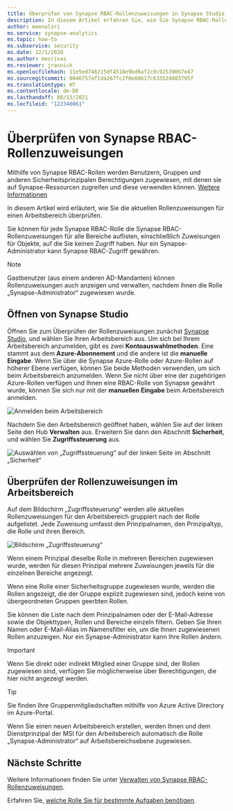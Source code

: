 ```yaml
---
title: Überprüfen von Synapse RBAC-Rollenzuweisungen in Synapse Studio
description: In diesem Artikel erfahren Sie, wie Sie Synapse RBAC-Rollenzuweisungen in Synapse Studio überprüfen.
author: meenalsri
ms.service: synapse-analytics
ms.topic: how-to
ms.subservice: security
ms.date: 12/1/2020
ms.author: mesrivas
ms.reviewer: jrasnick
ms.openlocfilehash: 11e5ed746215df4518e9bd6af2c0c92539067e47
ms.sourcegitcommit: 0046757af1da267fc2f0e88617c633524883795f
ms.translationtype: HT
ms.contentlocale: de-DE
ms.lasthandoff: 08/13/2021
ms.locfileid: "122340061"
---
```

# <a name="how-to-review-synapse-rbac-role-assignments"></a>Überprüfen von Synapse RBAC-Rollenzuweisungen

Mithilfe von Synapse RBAC-Rollen werden Benutzern, Gruppen und anderen Sicherheitsprinzipalen Berechtigungen zugewiesen, mit denen sie auf Synapse-Ressourcen zugreifen und diese verwenden können.  [Weitere Informationen](./synapse-workspace-synapse-rbac.md)

In diesem Artikel wird erläutert, wie Sie die aktuellen Rollenzuweisungen für einen Arbeitsbereich überprüfen.

Sie können für jede Synapse RBAC-Rolle die Synapse RBAC-Rollenzuweisungen für alle Bereiche auflisten, einschließlich Zuweisungen für Objekte, auf die Sie keinen Zugriff haben. Nur ein Synapse-Administrator kann Synapse RBAC-Zugriff gewähren.  

>[!Note]
> Gastbenutzer (aus einem anderen AD-Mandanten) können Rollenzuweisungen auch anzeigen und verwalten, nachdem ihnen die Rolle „Synapse-Administrator“ zugewiesen wurde.    

## <a name="open-synapse-studio"></a>Öffnen von Synapse Studio  

Öffnen Sie zum Überprüfen der Rollenzuweisungen zunächst [Synapse Studio](https://web.azuresynapse.net/), und wählen Sie Ihren Arbeitsbereich aus. Um sich bei Ihrem Arbeitsbereich anzumelden, gibt es zwei **Kontoauswahlmethoden**. Eine stammt aus dem **Azure-Abonnement** und die andere ist die **manuelle Eingabe**. Wenn Sie über die Synapse Azure-Rolle oder Azure-Rollen auf höherer Ebene verfügen, können Sie beide Methoden verwenden, um sich beim Arbeitsbereich anzumelden. Wenn Sie nicht über eine der zugehörigen Azure-Rollen verfügen und Ihnen eine RBAC-Rolle von Synapse gewährt wurde, können Sie sich nur mit der **manuellen Eingabe** beim Arbeitsbereich anmelden.

![Anmelden beim Arbeitsbereich](./media/common/login-workspace.png) 
 
 Nachdem Sie den Arbeitsbereich geöffnet haben, wählen Sie auf der linken Seite den Hub **Verwalten** aus. Erweitern Sie dann den Abschnitt **Sicherheit**, und wählen Sie **Zugriffssteuerung** aus. 

 ![Auswählen von „Zugriffssteuerung“ auf der linken Seite im Abschnitt „Sicherheit“](./media/how-to-manage-synapse-rbac-role-assignments/left-nav-security-access-control.png)

## <a name="review-workspace-role-assignments"></a>Überprüfen der Rollenzuweisungen im Arbeitsbereich

Auf dem Bildschirm „Zugriffssteuerung“ werden alle aktuellen Rollenzuweisungen für den Arbeitsbereich gruppiert nach der Rolle aufgelistet. Jede Zuweisung umfasst den Prinzipalnamen, den Prinzipaltyp, die Rolle und ihren Bereich.

![Bildschirm „Zugriffssteuerung“](./media/how-to-review-synapse-rbac-role-assignments/access-control-assignments.png)

Wenn einem Prinzipal dieselbe Rolle in mehreren Bereichen zugewiesen wurde, werden für diesen Prinzipal mehrere Zuweisungen jeweils für die einzelnen Bereiche angezeigt.  

Wenn eine Rolle einer Sicherheitsgruppe zugewiesen wurde, werden die Rollen angezeigt, die der Gruppe explizit zugewiesen sind, jedoch keine von übergeordneten Gruppen geerbten Rollen.  

Sie können die Liste nach dem Prinzipalnamen oder der E-Mail-Adresse sowie die Objekttypen, Rollen und Bereiche einzeln filtern. Geben Sie Ihren Namen oder E-Mail-Alias im Namensfilter ein, um die Ihnen zugewiesenen Rollen anzuzeigen. Nur ein Synapse-Administrator kann Ihre Rollen ändern.

>[!Important] 
>Wenn Sie direkt oder indirekt Mitglied einer Gruppe sind, der Rollen zugewiesen sind, verfügen Sie möglicherweise über Berechtigungen, die hier nicht angezeigt werden.

>[!tip]
>Sie finden Ihre Gruppenmitgliedschaften mithilfe von Azure Active Directory im Azure-Portal.  

Wenn Sie einen neuen Arbeitsbereich erstellen, werden Ihnen und dem Dienstprinzipal der MSI für den Arbeitsbereich automatisch die Rolle „Synapse-Administrator“ auf Arbeitsbereichsebene zugewiesen.

## <a name="next-steps"></a>Nächste Schritte

Weitere Informationen finden Sie unter [Verwalten von Synapse RBAC-Rollenzuweisungen](./how-to-manage-synapse-rbac-role-assignments.md).

Erfahren Sie, [welche Rolle Sie für bestimmte Aufgaben benötigen](./synapse-workspace-understand-what-role-you-need.md).